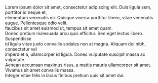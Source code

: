 Lorem ipsum dolor sit amet, consectetur adipiscing elit. Duis ligula sem, porttitor id neque et,\
elementum venenatis mi. Quisque viverra porttitor libero, vitae venenatis augue. Pellentesque odio velit,\
faucibus sit amet euismod ut, tempus sit amet quam.\
Donec pretium malesuada arcu quis efficitur. Sed eget lectus libero. Suspendisse\
id ligula vitae justo convallis sodales non at magna. Aliquam dui nibh, consectetur vel\
imperdiet a, ullamcorper id ligula. Donec vulputate suscipit massa ac vulputate.\
Aenean accumsan maximus risus, a mattis mauris ullamcorper sit amet.\
Vivamus sit amet convallis massa.\
Integer vitae felis in lacus finibus pretium quis sit amet dui.
